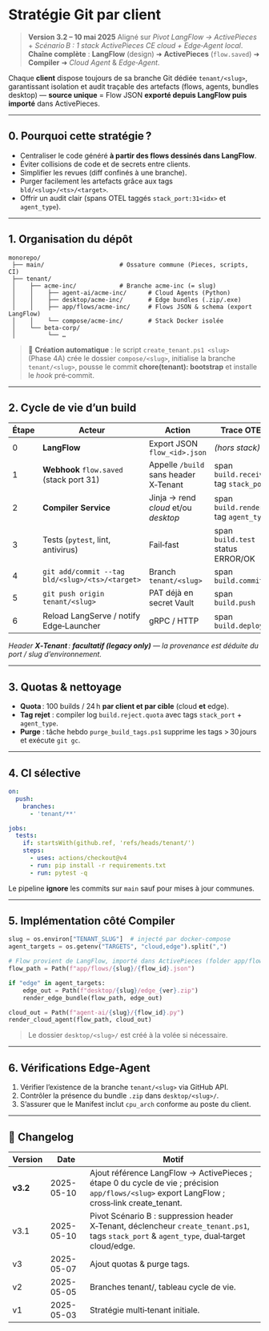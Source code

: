 # Stratégie Git par client

> **Version 3.2 – 10 mai 2025**
> Aligné sur *Pivot LangFlow → ActivePieces* + *Scénario B : 1 stack ActivePieces CE cloud + Edge‑Agent local*.
> **Chaîne complète** : **LangFlow** (design) ➜ **ActivePieces** (`flow.saved`) ➜ **Compiler** ➜ *Cloud Agent* & *Edge‑Agent*.

Chaque **client** dispose toujours de sa branche Git dédiée `tenant/<slug>`, garantissant isolation et audit traçable des artefacts (flows, agents, bundles desktop) — **source unique** = Flow JSON **exporté depuis LangFlow puis importé** dans ActivePieces.

---

## 0. Pourquoi cette stratégie ?

* Centraliser le code généré **à partir des flows dessinés dans LangFlow**.
* Éviter collisions de code et de secrets entre clients.
* Simplifier les revues (diff confinés à une branche).
* Purger facilement les artefacts grâce aux tags `bld/<slug>/<ts>/<target>`.
* Offrir un audit clair (spans OTEL taggés `stack_port:31<idx>` et `agent_type`).

---

## 1. Organisation du dépôt

```
monorepo/
 ├── main/                     # Ossature commune (Pieces, scripts, CI)
 ├── tenant/
 │    ├── acme-inc/            # Branche acme-inc (= slug)
 │    │    ├── agent-ai/acme-inc/      # Cloud Agents (Python)
 │    │    ├── desktop/acme-inc/       # Edge bundles (.zip/.exe)
 │    │    ├── app/flows/acme-inc/     # Flows JSON & schema (export LangFlow)
 │    │    └── compose/acme-inc/       # Stack Docker isolée
 │    └── beta-corp/
 │         └── …
```

> 📌 **Création automatique** : le script `create_tenant.ps1 <slug>` (Phase 4A) crée le dossier `compose/<slug>`, initialise la branche `tenant/<slug>`, pousse le commit **chore(tenant): bootstrap** et installe le *hook* pré‑commit.

---

## 2. Cycle de vie d’un build

| Étape | Acteur                                          | Action                                | Trace OTEL                             |
| ----- | ----------------------------------------------- | ------------------------------------- | -------------------------------------- |
| 0     | **LangFlow**                                    | Export JSON `flow_<id>.json`          | *(hors stack)*                         |
| 1     | **Webhook** `flow.saved` (stack port 31<idx>)   | Appelle `/build` sans header X‑Tenant | span `build.received` tag `stack_port` |
| 2     | **Compiler Service**                            | Jinja → rend *cloud* et/ou *desktop*  | span `build.render` tag `agent_type`   |
| 3     | Tests (`pytest`, lint, antivirus)               | Fail‑fast                             | span `build.test` status ERROR/OK      |
| 4     | `git add/commit --tag bld/<slug>/<ts>/<target>` | Branch `tenant/<slug>`                | span `build.commit`                    |
| 5     | `git push origin tenant/<slug>`                 | PAT déjà en secret Vault              | span `build.push`                      |
| 6     | Reload LangServe / notify Edge‑Launcher         | gRPC / HTTP                           | span `build.deploy`                    |

*Header **X‑Tenant** : **facultatif (legacy only)** — la provenance est déduite du port / slug d’environnement.*

---

## 3. Quotas & nettoyage

* **Quota** : 100 builds / 24 h **par client et par cible** (cloud **et** edge).
* **Tag rejet** : compiler log `build.reject.quota` avec tags `stack_port` + `agent_type`.
* **Purge** : tâche hebdo `purge_build_tags.ps1` supprime les tags > 30 jours et exécute `git gc`.

---

## 4. CI sélective

```yaml
on:
  push:
    branches:
      - 'tenant/**'

jobs:
  tests:
    if: startsWith(github.ref, 'refs/heads/tenant/')
    steps:
      - uses: actions/checkout@v4
      - run: pip install -r requirements.txt
      - run: pytest -q
```

Le pipeline **ignore** les commits sur `main` sauf pour mises à jour communes.

---

## 5. Implémentation côté Compiler

```python
slug = os.environ["TENANT_SLUG"]  # injecté par docker‑compose
agent_targets = os.getenv("TARGETS", "cloud,edge").split(",")

# Flow provient de LangFlow, importé dans ActivePieces (folder app/flows/<slug>)
flow_path = Path(f"app/flows/{slug}/{flow_id}.json")

if "edge" in agent_targets:
    edge_out = Path(f"desktop/{slug}/edge_{ver}.zip")
    render_edge_bundle(flow_path, edge_out)

cloud_out = Path(f"agent-ai/{slug}/{flow_id}.py")
render_cloud_agent(flow_path, cloud_out)
```

> Le dossier `desktop/<slug>/` est créé à la volée si nécessaire.

---

## 6. Vérifications Edge-Agent

1. Vérifier l’existence de la branche `tenant/<slug>` via GitHub API.
2. Contrôler la présence du bundle `.zip` dans `desktop/<slug>/`.
3. S’assurer que le Manifest inclut `cpu_arch` conforme au poste du client.

---

## 📝 Changelog

| Version  | Date       | Motif                                                                                                                                         |
| -------- | ---------- | --------------------------------------------------------------------------------------------------------------------------------------------- |
| **v3.2** | 2025-05-10 | Ajout référence LangFlow → ActivePieces ; étape 0 du cycle de vie ; précision `app/flows/<slug>` export LangFlow ; cross‑link create\_tenant. |
| v3.1     | 2025-05-10 | Pivot Scénario B : suppression header X‑Tenant, déclencheur `create_tenant.ps1`, tags `stack_port` & `agent_type`, dual‑target cloud/edge.    |
| v3       | 2025-05-07 | Ajout quotas & purge tags.                                                                                                                    |
| v2       | 2025-05-05 | Branches tenant/<slug>, tableau cycle de vie.                                                                                                 |
| v1       | 2025-05-03 | Stratégie multi‑tenant initiale.                                                                                                              |
